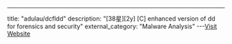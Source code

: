 ---
title: "adulau/dcfldd"
description: "[38星][2y] [C]  enhanced version of dd for forensics and security"
external_category: "Malware Analysis"
---[Visit Website](https://github.com/adulau/dcfldd)

